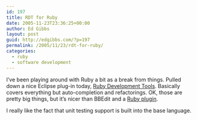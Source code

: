 ```yaml
---
id: 197
title: RDT for Ruby
date: 2005-11-23T23:36:25+00:00
author: Ed Gibbs
layout: post
guid: http://edgibbs.com/?p=197
permalink: /2005/11/23/rdt-for-ruby/
categories:
  - ruby
  - software development
---
```

I&#8217;ve been playing around with Ruby a bit as a break from things. Pulled down a nice Eclipse plug-in today, [Ruby Development Tools](http://rubyeclipse.sourceforge.net/). Basically covers everything but auto-completion and refactorings. OK, those are pretty big things, but it&#8217;s nicer than BBEdit and a [Ruby plugin](http://www.rubygarden.org/ruby?BbEdit).

I really like the fact that unit testing support is built into the base language.
